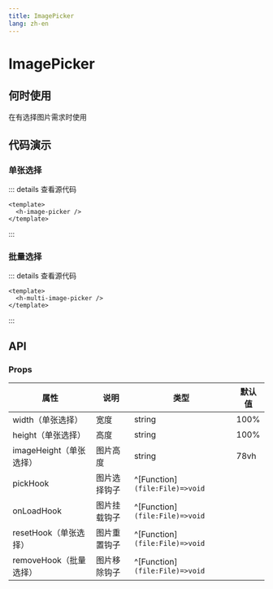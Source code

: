```yaml
---
title: ImagePicker
lang: zh-en
---
```

# ImagePicker

## 何时使用

在有选择图片需求时使用

## 代码演示

### 单张选择

<h-image-picker />

::: details 查看源代码

```vue
<template>
  <h-image-picker />
</template>

```

:::

### 批量选择

<h-multi-image-picker />

::: details 查看源代码

```vue
<template>
  <h-multi-image-picker />
</template>

```

:::

## API

### Props

| 属性                    | 说明         | 类型                           | 默认值 |
| ----------------------- | ------------ | ------------------------------ | ------ |
| width（单张选择）       | 宽度         | string                         | 100%   |
| height（单张选择）      | 高度         | string                         | 100%   |
| imageHeight（单张选择） | 图片高度     | string                         | 78vh   |
| pickHook                | 图片选择钩子 | ^[Function]`(file:File)=>void` |        |
| onLoadHook              | 图片挂载钩子 | ^[Function]`(file:File)=>void` |        |
| resetHook（单张选择）   | 图片重置钩子 | ^[Function]`(file:File)=>void` |        |
| removeHook（批量选择）  | 图片移除钩子 | ^[Function]`(file:File)=>void` |        |
